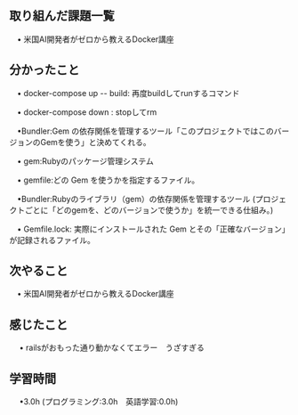 ## 取り組んだ課題一覧

 　• 米国AI開発者がゼロから教えるDocker講座　

## 分かったこと

 　• docker-compose up -- build: 再度buildしてrunするコマンド

 　• docker-compose down : stopしてrm

 　•Bundler:Gem の依存関係を管理するツール「このプロジェクトではこのバージョンのGemを使う」と決めてくれる。

 　• gem:Rubyのパッケージ管理システム

 　• gemfile:どの Gem を使うかを指定するファイル。

 　•Bundler:Rubyのライブラリ（gem）の依存関係を管理するツール (プロジェクトごとに「どのgemを、どのバージョンで使うか」を統一できる仕組み。)

 　• Gemfile.lock: 実際にインストールされた Gem とその「正確なバージョン」が記録されるファイル。

## 次やること　

 　• 米国AI開発者がゼロから教えるDocker講座　

## 感じたこと

　 • railsがおもった通り動かなくてエラー　うざすぎる

## 学習時間

　 •3.0h (プログラミング:3.0h　英語学習:0.0h)